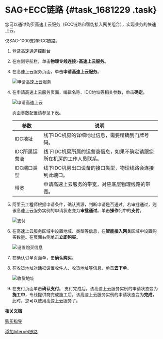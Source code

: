 # SAG+ECC链路 {#task_1681229 .task}

您可以通过购买高速上云服务（ECC链路和智能接入网关组合），实现业务的快速上云。

仅SAG-1000支持ECC链路。

1.  登录[高速通道控制台](https://expressconnect.console.aliyun.com)
2.  在左侧导航栏，单击**物理专线连接**\>**高速上云服务**。
3.  在高速上云服务页面，单击**申请高速上云服务**。 

    ![申请高速上云服务](http://static-aliyun-doc.oss-cn-hangzhou.aliyuncs.com/assets/img/1332542/156654914855384_zh-CN.png)

4.  在申请高速上云服务页面，编辑名称、IDC地址等相关参数，单击**确定**。 

    ![申请高速上云](http://static-aliyun-doc.oss-cn-hangzhou.aliyuncs.com/assets/img/1332542/156654914855388_zh-CN.png)

    页面参数配置请参见下表。

    |参数|说明|
    |--|--|
    |IDC地址|线下IDC机房的详细地址信息，需要精确到门牌号码。|
    |IDC所属运营商|线下IDC机房所属的运营商信息，如果不确定请跟您所在机房的工作人员联系。|
    |IDC端口类型|线下IDC机房出口设备的接口类型，物理线路会连接到此端口。|
    |带宽|申请高速上云服务的带宽，对应底层物理线路的带宽。|

5.  阿里云工程师根据申请条件，确认资源，判断申请是否通过。若审批通过，则该高速上云服务实例的申请状态变为**审批通过**。单击**操作**列中的**支付**。 

    ![支付](http://static-aliyun-doc.oss-cn-hangzhou.aliyuncs.com/assets/img/1332542/156654914855389_zh-CN.png)

6.  在高速上云服务区域中设置地域、类型等信息，在**智能接入网关**区域中设置购买数量。在页面右侧单击**立即购买**。 

    ![设置购买信息](http://static-aliyun-doc.oss-cn-hangzhou.aliyuncs.com/assets/img/1332542/156654914855391_zh-CN.png)

7.  在确认订单页面单，击**确认购买**。
8.  在收货地址对话框设置收件人、收货地址等信息，单击**去下单**。 

    ![收货地址](http://static-aliyun-doc.oss-cn-hangzhou.aliyuncs.com/assets/img/1332542/156654914855413_zh-CN.png)

9.  在支付页面单击**确认支付**。 支付完成后，该高速上云服务实例的申请状态变为**施工中**，专线提供商完成施工后，该高速上云服务实例的申请状态变为**完成**，此时，您可以使用高速上云服务了。

**相关文档**  


[购买指导](cn.zh-CN/.md#)

[添加Internet链路](../../../../cn.zh-CN/.md#)

